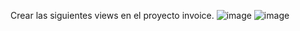Crear las siguientes views en el proyecto invoice. 
![image](https://github.com/jdllanghi/vistas/assets/146900717/4bfff75d-f377-445b-94a8-1c185cb3c95d)
![image](https://github.com/jdllanghi/vistas/assets/146900717/cca991b0-9e58-44f6-9783-53fac5f8fce4)

